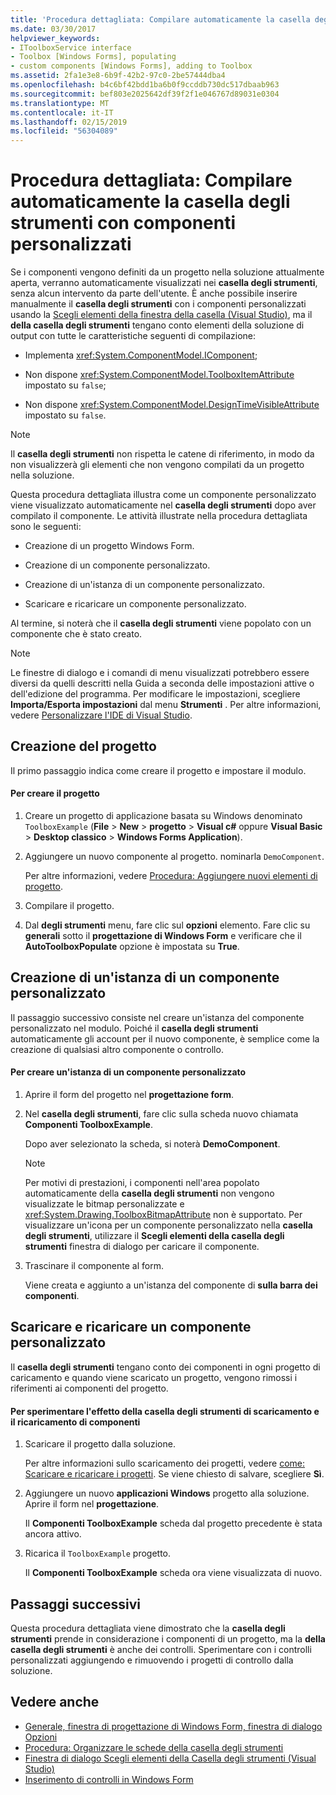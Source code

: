 ```yaml
---
title: 'Procedura dettagliata: Compilare automaticamente la casella degli strumenti con componenti personalizzati'
ms.date: 03/30/2017
helpviewer_keywords:
- IToolboxService interface
- Toolbox [Windows Forms], populating
- custom components [Windows Forms], adding to Toolbox
ms.assetid: 2fa1e3e8-6b9f-42b2-97c0-2be57444dba4
ms.openlocfilehash: b4c6bf42bdd1ba6b0f9ccddb730dc517dbaab963
ms.sourcegitcommit: bef803e2025642df39f2f1e046767d89031e0304
ms.translationtype: MT
ms.contentlocale: it-IT
ms.lasthandoff: 02/15/2019
ms.locfileid: "56304089"
---
```

# <a name="walkthrough-automatically-populating-the-toolbox-with-custom-components"></a>Procedura dettagliata: Compilare automaticamente la casella degli strumenti con componenti personalizzati
Se i componenti vengono definiti da un progetto nella soluzione attualmente aperta, verranno automaticamente visualizzati nei **casella degli strumenti**, senza alcun intervento da parte dell'utente. È anche possibile inserire manualmente il **casella degli strumenti** con i componenti personalizzati usando la [Scegli elementi della finestra della casella (Visual Studio)](https://docs.microsoft.com/previous-versions/visualstudio/visual-studio-2010/dyca0t6t(v=vs.100)), ma il **della casella degli strumenti** tengano conto elementi della soluzione di output con tutte le caratteristiche seguenti di compilazione:  
  
-   Implementa <xref:System.ComponentModel.IComponent>;  
  
-   Non dispone <xref:System.ComponentModel.ToolboxItemAttribute> impostato su `false`;  
  
-   Non dispone <xref:System.ComponentModel.DesignTimeVisibleAttribute> impostato su `false`.  
  
> [!NOTE]
>  Il **casella degli strumenti** non rispetta le catene di riferimento, in modo da non visualizzerà gli elementi che non vengono compilati da un progetto nella soluzione.  
  
 Questa procedura dettagliata illustra come un componente personalizzato viene visualizzato automaticamente nel **casella degli strumenti** dopo aver compilato il componente. Le attività illustrate nella procedura dettagliata sono le seguenti:  
  
-   Creazione di un progetto Windows Form.  
  
-   Creazione di un componente personalizzato.  
  
-   Creazione di un'istanza di un componente personalizzato.  
  
-   Scaricare e ricaricare un componente personalizzato.  
  
 Al termine, si noterà che il **casella degli strumenti** viene popolato con un componente che è stato creato.  
  
> [!NOTE]
>  Le finestre di dialogo e i comandi di menu visualizzati potrebbero essere diversi da quelli descritti nella Guida a seconda delle impostazioni attive o dell'edizione del programma. Per modificare le impostazioni, scegliere **Importa/Esporta impostazioni** dal menu **Strumenti** . Per altre informazioni, vedere [Personalizzare l'IDE di Visual Studio](/visualstudio/ide/personalizing-the-visual-studio-ide).  
  
## <a name="creating-the-project"></a>Creazione del progetto  
 Il primo passaggio indica come creare il progetto e impostare il modulo.  
  
#### <a name="to-create-the-project"></a>Per creare il progetto  
  
1.  Creare un progetto di applicazione basata su Windows denominato `ToolboxExample` (**File** > **New** > **progetto**  >  **Visual c#** oppure **Visual Basic** > **Desktop classico** > **Windows Forms Application**).  
  
2.  Aggiungere un nuovo componente al progetto. nominarla `DemoComponent`.  
  
     Per altre informazioni, vedere [Procedura: Aggiungere nuovi elementi di progetto](https://docs.microsoft.com/previous-versions/visualstudio/visual-studio-2010/w0572c5b(v=vs.100)).  
  
3.  Compilare il progetto.  
  
4.  Dal **degli strumenti** menu, fare clic sul **opzioni** elemento. Fare clic su **generali** sotto il **progettazione di Windows Form** e verificare che il **AutoToolboxPopulate** opzione è impostata su **True**.  
  
## <a name="creating-an-instance-of-a-custom-component"></a>Creazione di un'istanza di un componente personalizzato  
 Il passaggio successivo consiste nel creare un'istanza del componente personalizzato nel modulo. Poiché il **casella degli strumenti** automaticamente gli account per il nuovo componente, è semplice come la creazione di qualsiasi altro componente o controllo.  
  
#### <a name="to-create-an-instance-of-a-custom-component"></a>Per creare un'istanza di un componente personalizzato  
  
1.  Aprire il form del progetto nel **progettazione form**.  
  
2.  Nel **casella degli strumenti**, fare clic sulla scheda nuovo chiamata **Componenti ToolboxExample**.  
  
     Dopo aver selezionato la scheda, si noterà **DemoComponent**.  
  
    > [!NOTE]
    >  Per motivi di prestazioni, i componenti nell'area popolato automaticamente della **casella degli strumenti** non vengono visualizzate le bitmap personalizzate e <xref:System.Drawing.ToolboxBitmapAttribute> non è supportato. Per visualizzare un'icona per un componente personalizzato nella **casella degli strumenti**, utilizzare il **Scegli elementi della casella degli strumenti** finestra di dialogo per caricare il componente.  
  
3.  Trascinare il componente al form.  
  
     Viene creata e aggiunto a un'istanza del componente di **sulla barra dei componenti**.  
  
## <a name="unloading-and-reloading-a-custom-component"></a>Scaricare e ricaricare un componente personalizzato  
 Il **casella degli strumenti** tengano conto dei componenti in ogni progetto di caricamento e quando viene scaricato un progetto, vengono rimossi i riferimenti ai componenti del progetto.  
  
#### <a name="to-experiment-with-the-effect-on-the-toolbox-of-unloading-and-reloading-components"></a>Per sperimentare l'effetto della casella degli strumenti di scaricamento e il ricaricamento di componenti  
  
1.  Scaricare il progetto dalla soluzione.  
  
     Per altre informazioni sullo scaricamento dei progetti, vedere [come: Scaricare e ricaricare i progetti](https://docs.microsoft.com/previous-versions/visualstudio/visual-studio-2010/tt479x1t(v=vs.100)). Se viene chiesto di salvare, scegliere **Sì**.  
  
2.  Aggiungere un nuovo **applicazioni Windows** progetto alla soluzione. Aprire il form nel **progettazione**.  
  
     Il **Componenti ToolboxExample** scheda dal progetto precedente è stata ancora attivo.  
  
3.  Ricarica il `ToolboxExample` progetto.  
  
     Il **Componenti ToolboxExample** scheda ora viene visualizzata di nuovo.  
  
## <a name="next-steps"></a>Passaggi successivi  
 Questa procedura dettagliata viene dimostrato che la **casella degli strumenti** prende in considerazione i componenti di un progetto, ma la **della casella degli strumenti** è anche dei controlli. Sperimentare con i controlli personalizzati aggiungendo e rimuovendo i progetti di controllo dalla soluzione.  
  
## <a name="see-also"></a>Vedere anche
- [Generale, finestra di progettazione di Windows Form, finestra di dialogo Opzioni](https://docs.microsoft.com/previous-versions/visualstudio/visual-studio-2010/5aazxs78(v=vs.100))
- [Procedura: Organizzare le schede della casella degli strumenti](https://docs.microsoft.com/previous-versions/visualstudio/visual-studio-2010/66kwe227(v=vs.100))
- [Finestra di dialogo Scegli elementi della Casella degli strumenti (Visual Studio)](https://docs.microsoft.com/previous-versions/visualstudio/visual-studio-2010/dyca0t6t(v=vs.100))
- [Inserimento di controlli in Windows Form](../../../../docs/framework/winforms/controls/putting-controls-on-windows-forms.md)
